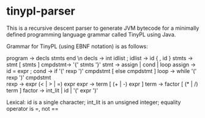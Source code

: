 # tinypl-parser
This is a recursive descent parser to generate JVM bytecode for a minimally defined programming language grammar called TinyPL using Java.

Grammar for TinyPL (using EBNF notation) is as follows:

 program ->  decls stmts end \n
 decls   ->  int idlist ;
 idlist  ->  id { , id } 
 stmts   ->  stmt [ stmts ]
 cmpdstmt->  '{' stmts '}'
 stmt    ->  assign | cond | loop
 assign  ->  id = expr ;
 cond    ->  if '(' rexp ')' cmpdstmt [ else cmpdstmt ]
 loop    ->  while '(' rexp ')' cmpdstmt  
 rexp    ->  expr (< | > | =) expr
 expr    ->  term   [ (+ | -) expr ]
 term    ->  factor [ (* | /) term ]
 factor  ->  int_lit | id | '(' expr ')'

Lexical:   id is a single character; 
          int_lit is an unsigned integer;
         equality operator is =, not ==
